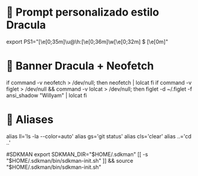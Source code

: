 # 🎨 Prompt personalizado estilo Dracula
export PS1="\[\e[0;35m\]\u@\h:\[\e[0;36m\]\w\[\e[0;32m\] \$ \[\e[0m\]"

# 🎯 Banner Dracula + Neofetch

if command -v neofetch > /dev/null; then
  neofetch | lolcat
fi
if command -v figlet > /dev/null && command -v lolcat > /dev/null; then
  figlet -d ~/.figlet -f ansi_shadow "Willyam" | lolcat
fi


# 🔧 Aliases
alias ll='ls -la --color=auto'
alias gs='git status'
alias cls='clear'
alias ..='cd ..'

#SDKMAN
export SDKMAN_DIR="$HOME/.sdkman"
[[ -s "$HOME/.sdkman/bin/sdkman-init.sh" ]] && source "$HOME/.sdkman/bin/sdkman-init.sh"